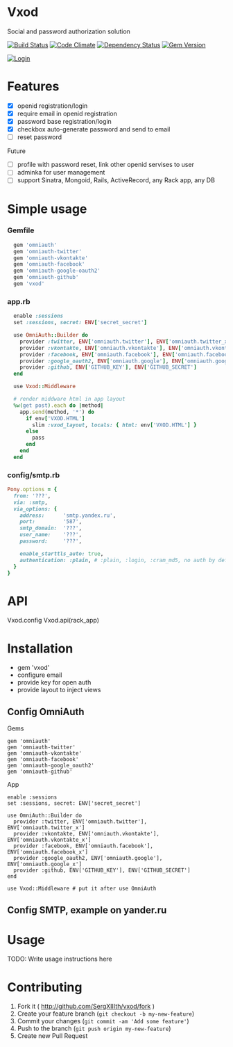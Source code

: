 # Vxod

Social and password authorization solution

[![Build Status](https://travis-ci.org/SergXIIIth/vxod.svg?branch=master)](https://travis-ci.org/SergXIIIth/vxod)
[![Code Climate](https://codeclimate.com/github/SergXIIIth/vxod.png)](https://codeclimate.com/github/SergXIIIth/vxod)
[![Dependency Status](https://gemnasium.com/SergXIIIth/vxod.svg)](https://gemnasium.com/SergXIIIth/vxod)
[![Gem Version](https://badge.fury.io/rb/vxod.png)](http://badge.fury.io/rb/vxod)

[![Login](https://pbs.twimg.com/media/Bj1RKFdCUAArOZ0.png:large)](http://makridenkov.com)

# Features

- [x] openid registration/login
- [x] require email in openid registration
- [x] password base registration/login
- [x] checkbox auto-generate password and send to email
- [ ] reset password

Future

- [ ] profile with password reset, link other openid servises to user
- [ ] adminka for user management
- [ ] support Sinatra, Mongoid, Rails, ActiveRecord, any Rack app, any DB

# Simple usage

### Gemfile

``` ruby
  gem 'omniauth'
  gem 'omniauth-twitter'
  gem 'omniauth-vkontakte'
  gem 'omniauth-facebook'
  gem 'omniauth-google-oauth2'
  gem 'omniauth-github'
  gem 'vxod'
```

### app.rb

``` ruby
  enable :sessions
  set :sessions, secret: ENV['secret_secret']

  use OmniAuth::Builder do
    provider :twitter, ENV['omniauth.twitter'], ENV['omniauth.twitter_x']
    provider :vkontakte, ENV['omniauth.vkontakte'], ENV['omniauth.vkontakte_x']
    provider :facebook, ENV['omniauth.facebook'], ENV['omniauth.facebook_x']
    provider :google_oauth2, ENV['omniauth.google'], ENV['omniauth.google_x']
    provider :github, ENV['GITHUB_KEY'], ENV['GITHUB_SECRET']
  end

  use Vxod::Middleware

  # render middware html in app layout
  %w(get post).each do |method|
    app.send(method, '*') do
      if env['VXOD.HTML']
        slim :vxod_layout, locals: { html: env['VXOD.HTML'] }
      else
        pass
      end
    end
  end
```

### config/smtp.rb

``` ruby
Pony.options = {
  from: '???',
  via: :smtp,
  via_options: {
    address:      'smtp.yandex.ru',
    port:         '587',
    smtp_domain:  '???',
    user_name:    '???',
    password:     '???',

    enable_starttls_auto: true,
    authentication: :plain, # :plain, :login, :cram_md5, no auth by default
  }
}
```


# API

Vxod.config
Vxod.api(rack_app)

# Installation

- gem 'vxod'
- configure email
- provide key for open auth
- provide layout to inject views

## Config OmniAuth

Gems

    gem 'omniauth'
    gem 'omniauth-twitter'
    gem 'omniauth-vkontakte'
    gem 'omniauth-facebook'
    gem 'omniauth-google_oauth2'
    gem 'omniauth-github'

App

    enable :sessions
    set :sessions, secret: ENV['secret_secret']

    use OmniAuth::Builder do
      provider :twitter, ENV['omniauth.twitter'], ENV['omniauth.twitter_x']
      provider :vkontakte, ENV['omniauth.vkontakte'], ENV['omniauth.vkontakte_x']
      provider :facebook, ENV['omniauth.facebook'], ENV['omniauth.facebook_x']
      provider :google_oauth2, ENV['omniauth.google'], ENV['omniauth.google_x']
      provider :github, ENV['GITHUB_KEY'], ENV['GITHUB_SECRET']
    end

    use Vxod::Middleware # put it after use OmniAuth

## Config SMTP, example on yander.ru




# Usage

TODO: Write usage instructions here

# Contributing

1. Fork it ( http://github.com/SergXIIIth/vxod/fork )
2. Create your feature branch (`git checkout -b my-new-feature`)
3. Commit your changes (`git commit -am 'Add some feature'`)
4. Push to the branch (`git push origin my-new-feature`)
5. Create new Pull Request
